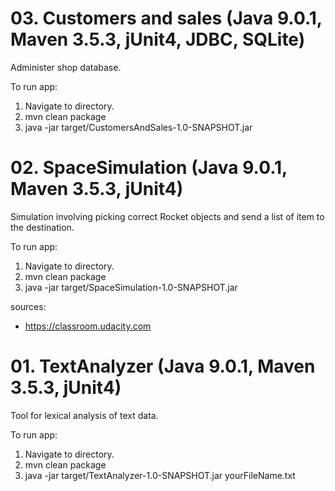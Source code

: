 # 03. Customers and sales (Java 9.0.1, Maven 3.5.3, jUnit4, JDBC, SQLite)

Administer shop database.

To run app:

1. Navigate to directory.
2. mvn clean package
3. java -jar target/CustomersAndSales-1.0-SNAPSHOT.jar

# 02. SpaceSimulation (Java 9.0.1, Maven 3.5.3, jUnit4)

Simulation involving picking correct Rocket objects and send a list of item to the destination.

To run app:

1. Navigate to directory.
2. mvn clean package
3. java -jar target/SpaceSimulation-1.0-SNAPSHOT.jar

sources:
- https://classroom.udacity.com


# 01. TextAnalyzer (Java 9.0.1, Maven 3.5.3, jUnit4)

Tool for lexical analysis of text data.

To run app:

1. Navigate to directory.
2. mvn clean package
3. java -jar target/TextAnalyzer-1.0-SNAPSHOT.jar yourFileName.txt






